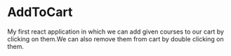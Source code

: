 # AddToCart
My first react application in which we can add given courses to our cart by clicking on them.We can also remove them from cart by double clicking on them.
